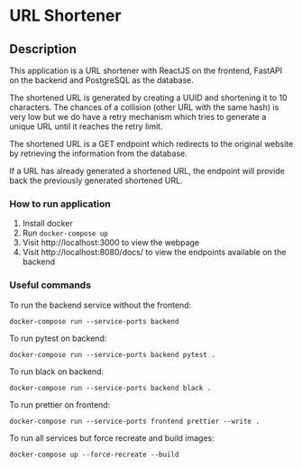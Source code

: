 # URL Shortener


## Description

This application is a URL shortener with ReactJS on the frontend, FastAPI on the backend and PostgreSQL as the database.

The shortened URL is generated by creating a UUID and shortening it to 10 characters. The chances of a collision (other URL with the same hash) is very low but we do have a retry mechanism which tries to generate a unique URL until it reaches the retry limit.

The shortened URL is a GET endpoint which redirects to the original website by retrieving the information from the database.

If a URL has already generated a shortened URL, the endpoint will provide back the previously generated shortened URL.

### How to run application
1. Install docker
2. Run `docker-compose up`
3. Visit http://localhost:3000 to view the webpage
4. Visit http://localhost:8080/docs/ to view the endpoints available on the backend


### Useful commands
To run the backend service without the frontend:

`docker-compose run --service-ports backend`


To run pytest on backend:

`docker-compose run --service-ports backend pytest .`

To run black on backend:

`docker-compose run --service-ports backend black .`

To run prettier on frontend:

`docker-compose run --service-ports frontend prettier --write .`

To run all services but force recreate and build images:

`docker-compose up --force-recreate --build`
